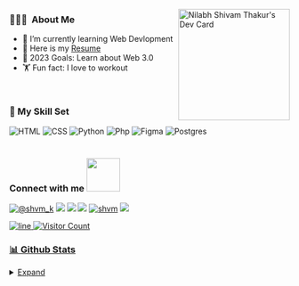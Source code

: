 <!-- ## 👋 &nbsp;Hey there! I'm Shivam -->

<div style="text-align: right">
</div>


<a href="https://app.daily.dev/shvm"><img src="https://api.daily.dev/devcards/a00b1d957a7c422e96f1c34094aa5892.png?r=2u5" width="200" align="right" alt="Nilabh Shivam Thakur's Dev Card"/></a>


### 👨🏻‍💻 &nbsp;About Me
- 🔗 I’m currently learning Web Devlopment
- 👐 Here is my [Resume](https://github.com/shvm-k/shvm-k/files/9963286/resume.pdf) 
- 🥅 2023 Goals: Learn about Web 3.0
- 🏋️ Fun fact: I love to workout
<br>

### 🤹 My Skill Set
![HTML](https://img.shields.io/badge/HTML5-E34F26?style=for-the-badge&logo=html5&logoColor=white)
![CSS](https://img.shields.io/badge/CSS3-1572B6?style=for-the-badge&logo=css3&logoColor=white)
![Python](https://img.shields.io/badge/Python-14354C?style=for-the-badge&logo=python&logoColor=white)
![Php](https://img.shields.io/badge/PHP-777BB4?style=for-the-badge&logo=php&logoColor=white)
![Figma](https://img.shields.io/badge/Figma-F24E1E?style=for-the-badge&logo=figma&logoColor=white)
![Postgres](https://img.shields.io/badge/postgres-%23316192.svg?style=for-the-badge&logo=postgresql&logoColor=white)
<br><br>

### Connect with me <img src="https://media.giphy.com/media/LnQjpWaON8nhr21vNW/giphy.gif" width="60">
<a href="https://twitter.com/shvm_k"><img src="https://img.shields.io/badge/Twitter-1DA1F2?style=for-the-badge&logo=twitter&logoColor=white" alt="@shvm_k"></a>
<a href="https://www.linkedin.com/in/nilabh-shivam-thakur-b30a921b9/"><img src="https://img.shields.io/badge/LinkedIn-0077B5?style=for-the-badge&logo=linkedin&logoColor=white"></a>
<a href="mailto:nilabhshivam333@gmail.com"><img src="https://img.shields.io/badge/Gmail-D14836?style=for-the-badge&logo=gmail&logoColor=white"></a>
<a href="https://instagram.com/shvm.k"><img src="https://img.shields.io/badge/Instagram-E4405F?style=for-the-badge&logo=instagram&logoColor=white"></a>
<a href="https://dev.to/shvm"><img src="https://img.shields.io/badge/dev.to-0A0A0A?style=for-the-badge&logo=dev.to&logoColor=white" alt="shvm"></a>
<a href="https://dribbble.com/shvm_k"><img src="https://img.shields.io/badge/Dribbble-EA4C89?style=for-the-badge&logo=dribbble&logoColor=white">


![line](https://cdn.discordapp.com/attachments/842741907720896512/842806312386428948/gif.gif)
![Visitor Count](https://komarev.com/ghpvc/?username=shvm-k&style=for-the-badge&align="right")


### 📊 Github Stats
<details>
<summary>Expand</summary>

  
![GitHub metrics](https://metrics.lecoq.io/shvm-k)



 
